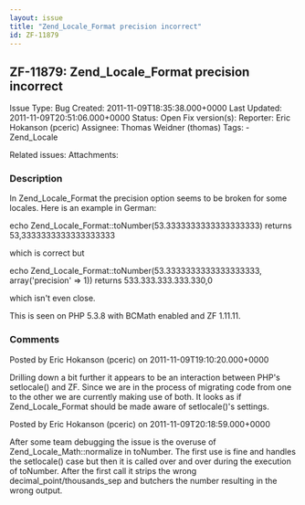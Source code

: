 ```yaml
---
layout: issue
title: "Zend_Locale_Format precision incorrect"
id: ZF-11879
---
```


ZF-11879: Zend\_Locale\_Format precision incorrect
--------------------------------------------------

 Issue Type: Bug Created: 2011-11-09T18:35:38.000+0000 Last Updated: 2011-11-09T20:51:06.000+0000 Status: Open Fix version(s): 
 Reporter:  Eric Hokanson (pceric)  Assignee:  Thomas Weidner (thomas)  Tags: - Zend\_Locale
 
 Related issues: 
 Attachments: 
### Description

In Zend\_Locale\_Format the precision option seems to be broken for some locales. Here is an example in German:

echo Zend\_Locale\_Format::toNumber(53.3333333333333333333) returns 53,3333333333333333333

which is correct but

echo Zend\_Locale\_Format::toNumber(53.3333333333333333333, array('precision' => 1)) returns 533.333.333.333.330,0

which isn't even close.

This is seen on PHP 5.3.8 with BCMath enabled and ZF 1.11.11.

 

 

### Comments

Posted by Eric Hokanson (pceric) on 2011-11-09T19:10:20.000+0000

Drilling down a bit further it appears to be an interaction between PHP's setlocale() and ZF. Since we are in the process of migrating code from one to the other we are currently making use of both. It looks as if Zend\_Locale\_Format should be made aware of setlocale()'s settings.

 

 

Posted by Eric Hokanson (pceric) on 2011-11-09T20:18:59.000+0000

After some team debugging the issue is the overuse of Zend\_Locale\_Math::normalize in toNumber. The first use is fine and handles the setlocale() case but then it is called over and over during the execution of toNumber. After the first call it strips the wrong decimal\_point/thousands\_sep and butchers the number resulting in the wrong output.

 

 